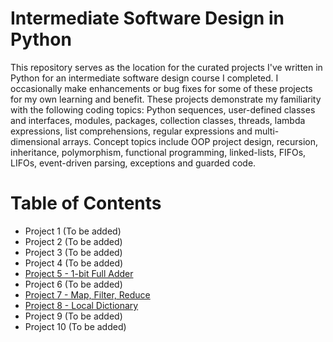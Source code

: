 # Intermediate Software Design in Python
This repository serves as the location for the curated projects I've written in Python for an intermediate software design course I completed. I occasionally make enhancements or bug fixes for some of these projects for my own learning and benefit. These projects demonstrate my familiarity with the following coding topics: Python sequences, user-defined classes and interfaces, modules, packages, collection classes, threads, lambda expressions, list comprehensions, regular expressions and multi-dimensional arrays. Concept topics include OOP project design, recursion, inheritance, polymorphism, functional programming, linked-lists, FIFOs, LIFOs, event-driven parsing, exceptions and guarded code.

# Table of Contents
* Project 1 (To be added)
* Project 2 (To be added)
* Project 3 (To be added)
* Project 4 (To be added)
* [Project 5 - 1-bit Full Adder](./Project%205%20-%201%20Bit%20Full%20Adder)
* Project 6 (To be added)
* [Project 7 - Map, Filter, Reduce](./Project%207%20-%20Map%2C%20Filter%2C%20Reduce)
* [Project 8 - Local Dictionary](./Project%208%20-%20Local%20Dictionary)
* Project 9 (To be added)
* Project 10 (To be added)
